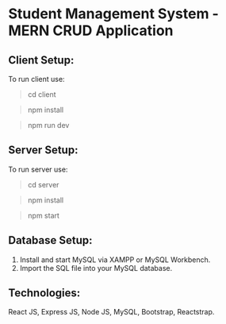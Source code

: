 # Student Management System - MERN CRUD Application
## Client Setup:
To run client use:

>cd client

>npm install

>npm run dev

## Server Setup:
To run server use:

>cd server

>npm install

>npm start

## Database Setup:

1. Install and start MySQL via XAMPP or MySQL Workbench.
2. Import the SQL file into your MySQL database.

## Technologies:
React JS, Express JS, Node JS, MySQL, Bootstrap, Reactstrap.
